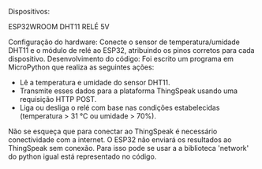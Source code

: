 Dispositivos:

ESP32WROOM
DHT11
RELÉ 5V

Configuração do hardware: Conecte o sensor de temperatura/umidade DHT11 e o módulo de relé ao ESP32, atribuindo os pinos corretos para cada dispositivo.
Desenvolvimento do código: Foi escrito um programa em MicroPython que realiza as seguintes ações:
- Lê a temperatura e umidade do sensor DHT11.
- Transmite esses dados para a plataforma ThingSpeak usando uma requisição HTTP POST.
- Liga ou desliga o relé com base nas condições estabelecidas (temperatura > 31 °C ou umidade > 70%).

Não se esqueça que para conectar ao ThingSpeak é necessário conectividade com a internet. O ESP32 não enviará os resultados ao ThingSpeak sem conexão.
Para isso pode se usar a a biblioteca 'network' do python igual está representado no código.
